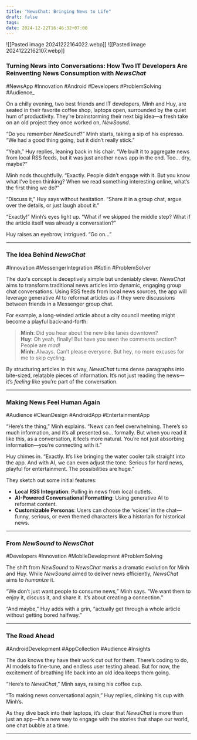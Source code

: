 ```yaml
---
title: "NewsChat: Bringing News to Life"
draft: false
tags: 
date: 2024-12-22T16:46:32+07:00
---
```

![[Pasted image 20241222164022.webp]]
![[Pasted image 20241222162107.webp]]
### Turning News into Conversations: How Two IT Developers Are Reinventing News Consumption with _NewsChat_

#NewsApp #Innovation #Android #Developers #ProblemSolving #Audience_

On a chilly evening, two best friends and IT developers, Minh and Huy, are seated in their favorite coffee shop, laptops open, surrounded by the quiet hum of productivity. They’re brainstorming their next big idea—a fresh take on an old project they once worked on, _NewSound_.

“Do you remember _NewSound_?” Minh starts, taking a sip of his espresso. “We had a good thing going, but it didn’t really stick.”

“Yeah,” Huy replies, leaning back in his chair. “We built it to aggregate news from local RSS feeds, but it was just another news app in the end. Too... dry, maybe?”

Minh nods thoughtfully. “Exactly. People didn’t engage with it. But you know what I’ve been thinking? When we read something interesting online, what’s the first thing we do?”

“Discuss it,” Huy says without hesitation. “Share it in a group chat, argue over the details, or just laugh about it.”

“Exactly!” Minh’s eyes light up. “What if we skipped the middle step? What if the article itself was already a conversation?”

Huy raises an eyebrow, intrigued. “Go on…”

---

### The Idea Behind _NewsChat_

#Innovation #MessengerIntegration #Kotlin #ProblemSolver

The duo's concept is deceptively simple but undeniably clever. _NewsChat_ aims to transform traditional news articles into dynamic, engaging group chat conversations. Using RSS feeds from local news sources, the app will leverage generative AI to reformat articles as if they were discussions between friends in a Messenger group chat.

For example, a long-winded article about a city council meeting might become a playful back-and-forth:

> **Minh**: Did you hear about the new bike lanes downtown?  
> **Huy**: Oh yeah, finally! But have you seen the comments section? People are _mad_!  
> **Minh**: Always. Can’t please everyone. But hey, no more excuses for me to skip cycling.

By structuring articles in this way, _NewsChat_ turns dense paragraphs into bite-sized, relatable pieces of information. It’s not just reading the news—it’s _feeling_ like you’re part of the conversation.

---

### Making News Feel Human Again

#Audience #CleanDesign #AndroidApp #EntertainmentApp

“Here’s the thing,” Minh explains. “News can feel overwhelming. There’s so much information, and it’s all presented so... formally. But when you read it like this, as a conversation, it feels more natural. You’re not just absorbing information—you’re connecting with it.”

Huy chimes in. “Exactly. It’s like bringing the water cooler talk straight into the app. And with AI, we can even adjust the tone. Serious for hard news, playful for entertainment. The possibilities are huge.”

They sketch out some initial features:

- **Local RSS Integration**: Pulling in news from local outlets.
- **AI-Powered Conversational Formatting**: Using generative AI to reformat content.
- **Customizable Personas**: Users can choose the ‘voices’ in the chat—funny, serious, or even themed characters like a historian for historical news.

---

### From _NewSound_ to _NewsChat_

#Developers #Innovation #MobileDevelopment #ProblemSolving

The shift from _NewSound_ to _NewsChat_ marks a dramatic evolution for Minh and Huy. While _NewSound_ aimed to deliver news efficiently, _NewsChat_ aims to _humanize_ it.

“We don’t just want people to consume news,” Minh says. “We want them to enjoy it, discuss it, and share it. It’s about creating a connection.”

“And maybe,” Huy adds with a grin, “actually get through a whole article without getting bored halfway.”

---

### The Road Ahead

#AndroidDevelopment #AppCollection #Audience #Insights

The duo knows they have their work cut out for them. There’s coding to do, AI models to fine-tune, and endless user testing ahead. But for now, the excitement of breathing life back into an old idea keeps them going.

“Here’s to _NewsChat_,” Minh says, raising his coffee cup.

“To making news conversational again,” Huy replies, clinking his cup with Minh’s.

As they dive back into their laptops, it’s clear that _NewsChat_ is more than just an app—it’s a new way to engage with the stories that shape our world, one chat bubble at a time.

---
